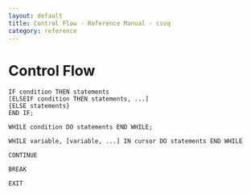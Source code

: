 ```yaml
---
layout: default
title: Control Flow - Reference Manual - csvq
category: reference
---
```


# Control Flow

```
IF condition THEN statements
[ELSEIF condition THEN statements, ...]
{ELSE statements}
END IF;
```

```
WHILE condition DO statements END WHILE;
```

```
WHILE variable, [variable, ...] IN cursor DO statements END WHILE
```

```
CONTINUE
```

```
BREAK
```

```
EXIT
```
